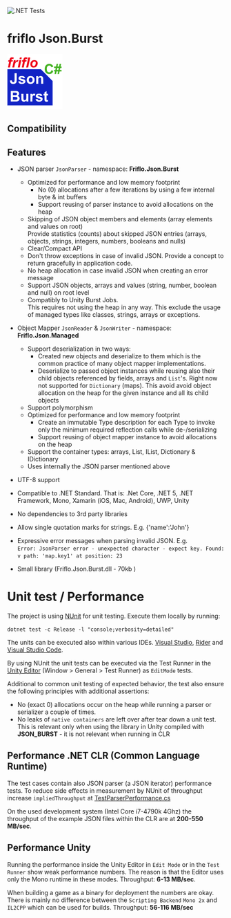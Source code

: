 ![.NET Tests](https://github.com/friflo/Friflo.Json.Burst/workflows/.NET/badge.svg)

# friflo Json.Burst
![Logo](docs/images/Friflo.Json.Burst-128.png) 
 

## Compatibility

## Features

- JSON parser `JsonParser` - namespace: **Friflo.Json.Burst**
	- Optimized for performance and low memory footprint
		- No (0) allocations after a few iterations by using a few internal byte & int buffers
		- Support reusing of parser instance to avoid allocations on the heap
	- Skipping of JSON object members and elements (array elements and values on root)  
		Provide statistics (counts) about skipped JSON entries (arrays, objects, strings, integers, numbers, booleans and nulls)
	- Clear/Compact API
	- Don't throw exceptions in case of invalid JSON. Provide a concept to return gracefully in application code.
	- No heap allocation in case invalid JSON when creating an error message
	- Support JSON objects, arrays and values (string, number, boolean and null) on root level
	- Compatibly to Unity Burst Jobs.  
	  This requires not using the heap in any way. This exclude the usage of managed types like classes, strings, arrays or exceptions.

- Object Mapper `JsonReader` & `JsonWriter` - namespace: **Friflo.Json.Managed**
	- Support deserialization in two ways:
		- Created new objects and deserialize to them which is the common practice of many object mapper implementations.
		- Deserialize to passed object instances while reusing also their child objects referenced by fields, arrays and `List`'s. Right now not supported for `Dictionary` (maps).
		  This avoid avoid object allocation on the heap for the given instance and all its child objects
	- Support polymorphism
	- Optimized for performance and low memory footprint
		- Create an immutable Type description for each Type to invoke only the minimum required reflection calls while de-/serializing
		- Support reusing of object mapper instance to avoid allocations on the heap
	- Support the container types: arrays, List, IList, Dictionary & IDictionary
	- Uses internally the JSON parser mentioned above
- UTF-8 support
- Compatible to .NET Standard.
	That is: .Net Core, .NET 5, .NET Framework, Mono, Xamarin (iOS, Mac, Android), UWP, Unity
- No dependencies to 3rd party libraries
- Allow single quotation marks for strings. E.g. {'name':'John'}
- Expressive error messages when parsing invalid JSON. E.g.  
  `Error: JsonParser error - unexpected character - expect key. Found: v path: 'map.key1' at position: 23`
- Small library (Friflo.Json.Burst.dll - 70kb )


# Unit test / Performance

The project is using [NUnit](https://nunit.org/) for unit testing. Execute them locally by running:
```
dotnet test -c Release -l "console;verbosity=detailed"
```
The units can be executed also within various IDEs. [Visual Studio](https://visualstudio.microsoft.com/), [Rider](https://www.jetbrains.com/rider/) and [Visual Studio Code](https://visualstudio.microsoft.com/).

By using NUnit the unit tests can be executed via the Test Runner in the [Unity Editor](https://unity.com/) (Window > General > Test Runner) as `EditMode` tests.

Additional to common unit testing of expected behavior, the test also ensure the following principles with additional assertions:
- No (exact 0) allocations occur on the heap while running a parser or serializer a couple of times.
- No leaks of `native containers` are left over after tear down a unit test. This is relevant only when using the library in Unity compiled with **JSON_BURST** - it is not relevant when running in CLR

## Performance .NET CLR (Common Language Runtime)

The test cases contain also JSON parser (a JSON iterator) performance tests.
To reduce side effects in measurement by NUnit of throughput increase `impliedThroughput` at [TestParserPerformance.cs](Json.Tests/Common/TestParserPerformance.cs)

On the used development system (Intel Core i7-4790k 4Ghz) the throughput of the example JSON files within the CLR are at **200-550 MB/sec**.

## Performance Unity

Running the performance inside the Unity Editor in `Edit Mode` or in the `Test Runner` show weak performance numbers.
The reason is that the Editor uses only the Mono runtime in these modes. Throughput: **6-13 MB/sec**.

When building a game as a binary for deployment the numbers are okay. There is mainly no difference between the `Scripting Backend` `Mono 2x` and `IL2CPP` which can be used for builds. Throughput: **56-116 MB/sec**





